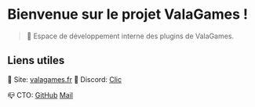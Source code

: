 # Bienvenue sur le projet ValaGames !

> 🧰 Espace de développement interne des plugins de ValaGames.

## Liens utiles
🔎 Site: [valagames.fr](https://valagames.fr)
📂 Discord: [Clic](https://discord.gg/AJf3rBDBWt)

📪 CTO: [GitHub](https://github.com/sigmazz) [Mail](mailto://contact@sigmazz.fr)
